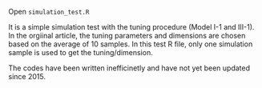 Open ``simulation_test.R``


It is a simple simulation test with the tuning procedure (Model I-1 and III-1). In the orgiinal article, the tuning parameters and dimensions are chosen based on the average of 10 samples. In this test R file, only one simulation sample is used to get the tuning/dimension.

The codes have been written inefficinetly and have not yet been updated since 2015.

